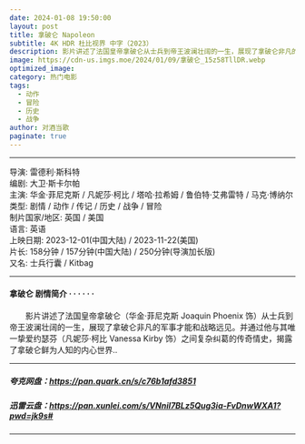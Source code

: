 ```yaml
---
date: 2024-01-08 19:50:00
layout: post
title: 拿破仑 Napoleon
subtitle: 4K HDR 杜比视界 中字（2023）
description: 影片讲述了法国皇帝拿破仑从士兵到帝王波澜壮阔的一生，展现了拿破仑非凡的军事才能和战略远见。并通过他与其唯一挚爱约瑟芬之间复杂纠葛的传奇情史，揭露了拿破仑鲜为人知的内心世界...
image: https://cdn-us.imgs.moe/2024/01/09/拿破仑_15z58TllDR.webp
optimized_image: 
category: 热门电影
tags:
  - 动作
  - 冒险
  - 历史
  - 战争
author: 对酒当歌
paginate: true
---
```

---

导演: 雷德利·斯科特  
编剧: 大卫·斯卡尔帕  
主演: 华金·菲尼克斯 / 凡妮莎·柯比 / 塔哈·拉希姆 / 鲁伯特·艾弗雷特 / 马克·博纳尔  
类型: 剧情 / 动作 / 传记 / 历史 / 战争 / 冒险  
制片国家/地区: 英国 / 美国  
语言: 英语  
上映日期: 2023-12-01(中国大陆) / 2023-11-22(美国)  
片长: 158分钟 / 157分钟(中国大陆) / 250分钟(导演加长版)  
又名: 士兵行囊 / Kitbag  

---

#### 拿破仑 剧情简介 · · · · · ·

　　影片讲述了法国皇帝拿破仑（华金·菲尼克斯 Joaquin Phoenix 饰）从士兵到帝王波澜壮阔的一生，展现了拿破仑非凡的军事才能和战略远见。并通过他与其唯一挚爱约瑟芬（凡妮莎·柯比 Vanessa Kirby 饰）之间复杂纠葛的传奇情史，揭露了拿破仑鲜为人知的内心世界..

---

##### 夸克网盘：<https://pan.quark.cn/s/c76b1afd3851>

##### 迅雷云盘：<https://pan.xunlei.com/s/VNniI7BLz5Qug3ia-FvDnwWXA1?pwd=jk9s#>

---
